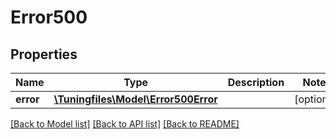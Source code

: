 # Error500

## Properties
Name | Type | Description | Notes
------------ | ------------- | ------------- | -------------
**error** | [**\Tuningfiles\Model\Error500Error**](Error500Error.md) |  | [optional] 

[[Back to Model list]](../../README.md#documentation-for-models) [[Back to API list]](../../README.md#documentation-for-api-endpoints) [[Back to README]](../../README.md)

